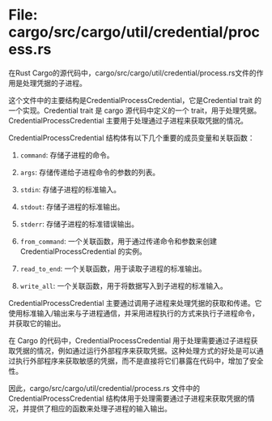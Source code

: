 # File: cargo/src/cargo/util/credential/process.rs

在Rust Cargo的源代码中，cargo/src/cargo/util/credential/process.rs文件的作用是处理凭据的子进程。

这个文件中的主要结构是CredentialProcessCredential，它是Credential trait 的一个实现。Credential trait 是 cargo 源代码中定义的一个 trait，用于处理凭据。CredentialProcessCredential 主要用于处理通过子进程来获取凭据的情况。

CredentialProcessCredential 结构体有以下几个重要的成员变量和关联函数：

1. `command`: 存储子进程的命令。

2. `args`: 存储传递给子进程命令的参数的列表。

3. `stdin`: 存储子进程的标准输入。

4. `stdout`: 存储子进程的标准输出。

5. `stderr`: 存储子进程的标准错误输出。

6. `from_command`: 一个关联函数，用于通过传递命令和参数来创建 CredentialProcessCredential 的实例。

7. `read_to_end`: 一个关联函数，用于读取子进程的标准输出。

8. `write_all`: 一个关联函数，用于将数据写入到子进程的标准输入。

CredentialProcessCredential 主要通过调用子进程来处理凭据的获取和传递。它使用标准输入/输出来与子进程通信，并采用进程执行的方式来执行子进程命令，并获取它的输出。

在 Cargo 的代码中，CredentialProcessCredential 用于处理需要通过子进程获取凭据的情况，例如通过运行外部程序来获取凭据。这种处理方式的好处是可以通过执行外部程序来获取敏感的凭据，而不是直接将它们暴露在代码中，增加了安全性。

因此，cargo/src/cargo/util/credential/process.rs 文件中的 CredentialProcessCredential 结构体用于处理需要通过子进程来获取凭据的情况，并提供了相应的函数来处理子进程的输入输出。

